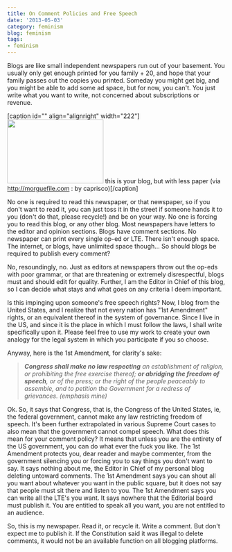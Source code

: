 ```yaml
---
title: On Comment Policies and Free Speech
date: '2013-05-03'
category: feminism
blog: feminism
tags:
- feminism
---
```


Blogs are like small independent newspapers run out of your basement. You usually only get enough printed for you family + 20, and hope that your family passes out the copies you printed. Someday you might get big, and you might be able to add some ad space, but for now, you can't. You just write what you want to write, not concerned about subscriptions or revenue.

[caption id="" align="alignright" width="222"]<a href="http://cdn.morguefile.com/imageData/public/files/c/caprisco/02/l/136000087456h8z.jpg"><img class=" " src="http://cdn.morguefile.com/imageData/public/files/c/caprisco/02/l/136000087456h8z.jpg" alt="" width="222" height="147" /></a> this is your blog, but with less paper (via http://morguefile.com : by caprisco)[/caption]

No one is required to read this newspaper, or that newspaper, so if you don't want to read it, you can just toss it in the street if someone hands it to you (don't do that, please recycle!) and be on your way. No one is forcing you to read this blog, or any other blog. Most newspapers have letters to the editor and opinion sections. Blogs have comment sections. No newspaper can print every single op-ed or LTE. There isn't enough space. The internet, or blogs, have unlimited space though... So should blogs be required to publish every comment?

<!--more-->

No, resoundingly, no. Just as editors at newspapers throw out the op-eds with poor grammar, or that are threatening or extremely disrespectful, blogs must and should edit for quality. Further, I am the Editor in Chief of this blog, so I can decide what stays and what goes on any criteria I deem important.

Is this impinging upon someone's free speech rights? Now, I blog from the United States, and I realize that not every nation has "1st Amendment" rights, or an equivalent thereof in the system of governance. Since I live in the US, and since it is the place in which I must follow the laws, I shall write specifically upon it. Please feel free to use my work to create your own analogy for the legal system in which you participate if you so choose.

Anyway, here is the 1st Amendment, for clarity's sake:
<blockquote><em><strong>Congress shall make no law respecting</strong> an establishment of religion, or prohibiting the free exercise thereof; <strong>or abridging the freedom of speech</strong>, or of the press; or the right of the people peaceably to assemble, and to petition the Government for a redress of grievances. (emphasis mine)
</em></blockquote>
Ok. So, it says that Congress, that is, the Congress of the United States, ie, the federal government, cannot make any law restricting freedom of speech. It's been further extrapolated in various Supreme Court cases to also mean that the government cannot compel speech. What does this mean for your comment policy? It means that unless you are the entirety of the US government, you can do what ever the fuck you like. The 1st Amendment protects you, dear reader and maybe commenter, from the government silencing you or forcing you to say things you don't want to say. It says nothing about me, the Editor in Chief of my personal blog deleting untoward comments. The 1st Amendment says you can shout all you want about whatever you want in the public square, but it does not say that people must sit there and listen to you. The 1st Amendment says you can write all the LTE's you want. It says nowhere that the Editorial board must publish it. You are entitled to speak all you want, you are not entitled to an audience.

So, this is my newspaper. Read it, or recycle it. Write a comment. But don't expect me to publish it. If the Constitution said it was illegal to delete comments, it would not be an available function on all blogging platforms.
